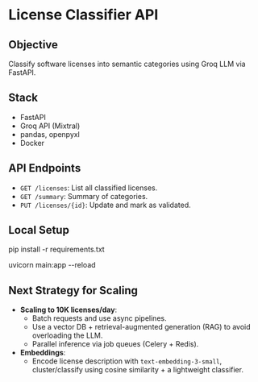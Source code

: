 # License Classifier API

## Objective
Classify software licenses into semantic categories using Groq LLM via FastAPI.

## Stack
- FastAPI
- Groq API (Mixtral)
- pandas, openpyxl
- Docker

## API Endpoints
- `GET /licenses`: List all classified licenses.
- `GET /summary`: Summary of categories.
- `PUT /licenses/{id}`: Update and mark as validated.

## Local Setup

pip install -r requirements.txt

uvicorn main:app --reload



## Next Strategy for Scaling

- **Scaling to 10K licenses/day**:
  - Batch requests and use async pipelines.
  - Use a vector DB + retrieval-augmented generation (RAG) to avoid overloading the LLM.
  - Parallel inference via job queues (Celery + Redis).
- **Embeddings**:
  - Encode license description with `text-embedding-3-small`, cluster/classify using cosine similarity + a lightweight classifier.


